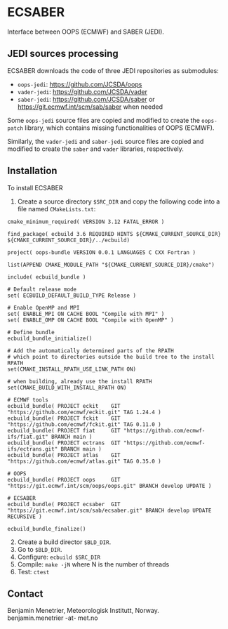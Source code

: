 # ECSABER
Interface between OOPS (ECMWF) and SABER (JEDI).

## JEDI sources processing
ECSABER downloads the code of three JEDI repositories as submodules:
- `oops-jedi`: https://github.com/JCSDA/oops
- `vader-jedi`: https://github.com/JCSDA/vader
- `saber-jedi`: https://github.com/JCSDA/saber or https://git.ecmwf.int/scm/sab/saber when needed

Some `oops-jedi` source files are copied and modified to create the `oops-patch` library, which contains missing functionalities of OOPS (ECMWF).

Similarly, the `vader-jedi` and `saber-jedi` source files are copied and modified to create the `saber` and `vader` libraries, respectively.

## Installation
To install ECSABER
1) Create a source directory `$SRC_DIR` and copy the following code into a file named `CMakeLists.txt`:
```
cmake_minimum_required( VERSION 3.12 FATAL_ERROR )

find_package( ecbuild 3.6 REQUIRED HINTS ${CMAKE_CURRENT_SOURCE_DIR} ${CMAKE_CURRENT_SOURCE_DIR}/../ecbuild)

project( oops-bundle VERSION 0.0.1 LANGUAGES C CXX Fortran )

list(APPEND CMAKE_MODULE_PATH "${CMAKE_CURRENT_SOURCE_DIR}/cmake")

include( ecbuild_bundle )

# Default release mode
set( ECBUILD_DEFAULT_BUILD_TYPE Release )

# Enable OpenMP and MPI
set( ENABLE_MPI ON CACHE BOOL "Compile with MPI" )
set( ENABLE_OMP ON CACHE BOOL "Compile with OpenMP" )

# Define bundle
ecbuild_bundle_initialize()

# Add the automatically determined parts of the RPATH
# which point to directories outside the build tree to the install RPATH
set(CMAKE_INSTALL_RPATH_USE_LINK_PATH ON)

# when building, already use the install RPATH
set(CMAKE_BUILD_WITH_INSTALL_RPATH ON)

# ECMWF tools
ecbuild_bundle( PROJECT eckit    GIT "https://github.com/ecmwf/eckit.git" TAG 1.24.4 )
ecbuild_bundle( PROJECT fckit    GIT "https://github.com/ecmwf/fckit.git" TAG 0.11.0 )
ecbuild_bundle( PROJECT fiat     GIT "https://github.com/ecmwf-ifs/fiat.git" BRANCH main )
ecbuild_bundle( PROJECT ectrans  GIT "https://github.com/ecmwf-ifs/ectrans.git" BRANCH main )
ecbuild_bundle( PROJECT atlas    GIT "https://github.com/ecmwf/atlas.git" TAG 0.35.0 )

# OOPS
ecbuild_bundle( PROJECT oops     GIT "https://git.ecmwf.int/scm/oops/oops.git" BRANCH develop UPDATE )

# ECSABER
ecbuild_bundle( PROJECT ecsaber  GIT "https://git.ecmwf.int/scm/sab/ecsaber.git" BRANCH develop UPDATE RECURSIVE )

ecbuild_bundle_finalize()
```
2) Create a build director `$BLD_DIR`.
3) Go to `$BLD_DIR`.
4) Configure: `ecbuild $SRC_DIR`
5) Compile: `make -jN` where N is the number of threads
6) Test: `ctest`

## Contact
Benjamin Menetrier, Meteorologisk Institutt, Norway.<br>
benjamin.menetrier -at- met.no
